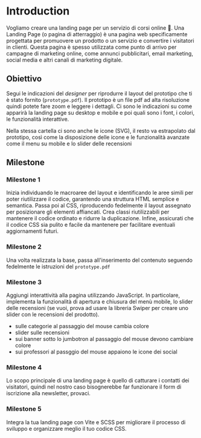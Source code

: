 # Introduction

Vogliamo creare una landing page per un servizio di corsi online 🤡.
Una Landing Page (o pagina di atterraggio) è una pagina web specificamente progettata per promuovere un prodotto o un servizio e convertire i visitatori in clienti. Questa pagina è spesso utilizzata come punto di arrivo per campagne di marketing online, come annunci pubblicitari, email marketing, social media e altri canali di marketing digitale.

## Obiettivo

Segui le indicazioni del *designer* per riprodurre il layout del prototipo che ti è stato fornito (`prototype.pdf`). Il prototipo è un file pdf ad alta risoluzione quindi potete fare zoom e leggere i dettagli. Ci sono le indicazioni su come apparirà la landing page su desktop e mobile e poi quali sono i font, i colori, le funzionalità interattive.

Nella stessa cartella ci sono anche le icone (SVG), il resto va estrapolato dal prototipo, così come la disposizione delle icone e le funzionalità avanzate come il menu su mobile e lo slider delle recensioni


## Milestone

### Milestone 1

Inizia individuando le macroaree del layout e identificando le aree simili per poter riutilizzare il codice, garantendo una struttura HTML semplice e semantica. Passa poi al CSS, riproducendo fedelmente il layout assegnato per posizionare gli elementi affiancati. Crea classi riutilizzabili per mantenere il codice ordinato e ridurre la duplicazione. Infine, assicurati che il codice CSS sia pulito e facile da mantenere per facilitare eventuali aggiornamenti futuri.

### Milestone 2
Una volta realizzata la base, passa all'inserimento del contenuto seguendo fedelmente le istruzioni del `prototype.pdf`

### Milestone 3

Aggiungi interattività alla pagina utilizzando JavaScript. In particolare, implementa la funzionalità di apertura e chiusura del menù mobile, lo slider delle recensioni (se vuoi, prova ad usare la libreria Swiper per creare uno slider con le recensioni del prodotto).

- sulle categorie al passaggio del mouse cambia colore
- slider sulle recensioni
- sui banner sotto lo jumbotron al passaggio del mouse devono cambiare colore
- sui professori al passggio del mouse appaiono le icone dei social

### Milestone 4

Lo scopo principale di una landing page è quello di catturare i contatti dei visitatori, quindi nel nostro caso bisognerebbe far funzionare il form di iscrizione alla newsletter, provaci.

### Milestone 5

Integra la tua landing page con Vite e SCSS per migliorare il processo di sviluppo e organizzare meglio il tuo codice CSS.